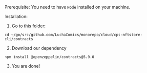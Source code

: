 Prerequisite:
You need to have `Node` installed on your machine.

Installation:

1. Go to this folder:

```shell
cd ~/go/src/github.com/LuchaComics/monorepo/cloud/cps-nftstore-cli/contracts
```

2. Download our dependency

```shell
npm install @openzeppelin/contracts@5.0.0
```

3. You are done!
